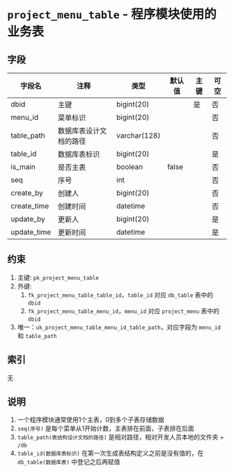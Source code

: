 # `project_menu_table` - 程序模块使用的业务表

## 字段

| 字段名      | 注释                   | 类型         | 默认值 | 主键 | 可空 |
| ----------- | ---------------------- | ------------ | ------ | ---- | ---- |
| dbid        | 主键                   | bigint(20)   |        | 是   | 否   |
| menu_id     | 菜单标识               | bigint(20)   |        |      | 否   |
| table_path  | 数据库表设计文档的路径 | varchar(128) |        |      | 否   |
| table_id    | 数据库表标识           | bigint(20)   |        |      | 是   |
| is_main     | 是否主表               | boolean      | false  |      | 否   |
| seq         | 序号                   | int          |        |      | 否   |
| create_by   | 创建人                 | bigint(20)   |        |      | 否   |
| create_time | 创建时间               | datetime     |        |      | 否   |
| update_by   | 更新人                 | bigint(20)   |        |      | 是   |
| update_time | 更新时间               | datetime     |        |      | 是   |

## 约束

1. 主键: `pk_project_menu_table`
2. 外键: 
   1. `fk_project_menu_table_table_id`，`table_id` 对应 `db_table` 表中的 `dbid`
   2. `fk_project_menu_table_menu_id`，`menu_id` 对应 `project_menu` 表中的 `dbid`
3. 唯一：`uk_project_menu_table_menu_id_table_path`，对应字段为 `menu_id` 和 `table_path`

## 索引

无

## 说明

1. 一个程序模块通常使用1个主表，0到多个子表存储数据
2. `seq(序号)` 是每个菜单从1开始计数，主表排在前面，子表排在后面
3. `table_path(表结构设计文档的路径)` 是相对路径，相对开发人员本地的文件夹 + `/db`
4. `table_id(数据库表标识)` 在第一次生成表结构定义之前是没有值的，在 `db_table(数据库表)` 中登记之后再赋值 